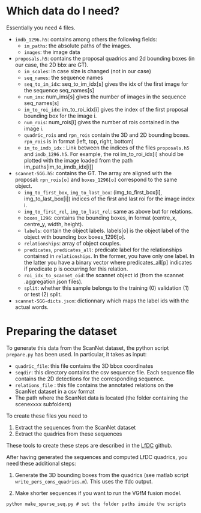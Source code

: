# Which data do I need?

Essentially you need 4 files. 
* `imdb_1296.h5`: contains among others the following fields: 
	* `im_paths`: the absolute paths of the images.
	* `images`: the image data
* `proposals.h5`: contains the proposal quadrics and 2d bounding boxes (in our case, the 2D bbx are GT).
	* `im_scales`: in case size is changed (not in our case)
	* `seq_names`: the sequence names
	* `seq_to_im_idx`: seq_to_im_idx[s] gives the idx of the first image for the sequence seq_names[s]
	* `num_ims`: num_ims[s] gives the number of images in the sequence seq_names[s]
	* `im_to_roi_idx`: im_to_roi_idx[i] gives the index of the first proposal bounding box for the image i.
	* `num_rois`: num_rois[i] gives the number of rois contained in the image i.
	* `quadric_rois` and `rpn_rois` contain the 3D and 2D bounding boxes. `rpn_rois` is in format (left, top, right, bottom)
	* `im_to_imdb_idx` : Link between the indices of the files `proposals.h5` and `imdb_1296.h5`. For example, the roi im_to_roi_idx[i] should be plotted with the image loaded from the path im_paths[im_to_imdb_idx[i]]
* `scannet-SGG.h5`: contains the GT. The array are aligned with the proposal: `rpn_rois[o]` and `boxes_1296[o]` correspond to the same object.
	* `img_to_first_box`, `img_to_last_box`: (img_to_first_box[i], img_to_last_box[i]) indices of the first and last roi for the image index i. 
	* `img_to_first_rel`, `img_to_last_rel`: same as above but for relations.
	* `boxes_1296`: contains the bounding boxes, in format (centre_x, centre_y, width, height).
	* `labels`: contain the object labels. labels[o] is the object label of the object with bounding box boxes_1296[o].
	* `relationships`: array of object couples.
	* `predicates`, `predicates_all`: predicate label for the relationships containsd in `relationships`. In the former, you have only one label. In the latter you have a binary vector where predicates_all[p] indicates if predicate p is occurring for this relation.
	* `roi_idx_to_scannet_oid`: the scannet object id (from the scannet .aggregation.json files).
	* `split`: whether this sample belongs to the training (0) validation (1) or test (2) split. 
* `scannet-SGG-dicts.json`: dictionnary which maps the label ids with the actual words.

# Preparing the dataset

To generate this data from the ScanNet dataset, the python script `prepare.py` has been used.
In particular, it takes as input: 
* `quadric_file`: this file contains the 3D bbox coordinates
* `seqdir`: this directory contains the csv sequence file. Each sequence file contains the 2D detections for the corresponding sequence.
* `relations_file` : this file contains the annotated relations on the ScanNet dataset in a csv format
* The path where the ScanNet data is located (the folder containing the scenexxxx subfolders)

To create these files you need to 

1. Extract the sequences from the ScanNet dataset
2. Extract the quadrics from these sequences

These tools to create these steps are described in the [LfDC](https://gitlab.iit.it/pgay/lfd_lfdc_plfd/tree/master) github. 

After having generated the sequences and computed LfDC quadrics, you need these additional steps: 

1. Generate the 3D bounding boxes from the quadrics (see matlab script `write_pers_cons_quadrics.m`). This uses the lfdc output.

2. Make shorter sequences if you want to run the VGfM fusion model.
```
python make_sparse_seq.py # set the folder paths inside the scripts
```

